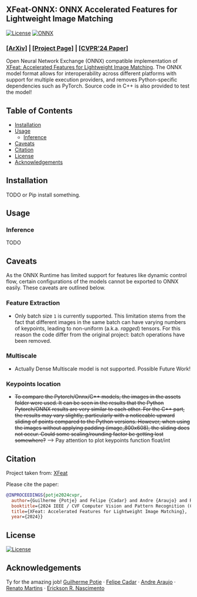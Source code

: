## XFeat-ONNX: ONNX Accelerated Features for Lightweight Image Matching
[![License](https://img.shields.io/badge/License-Apache_2.0-blue.svg)](LICENSE)
[![ONNX](https://img.shields.io/badge/ONNX-grey)](https://onnx.ai/)
### [[ArXiv]](https://arxiv.org/abs/2404.19174) | [[Project Page]](https://www.verlab.dcc.ufmg.br/descriptors/xfeat_cvpr24/) |  [[CVPR'24 Paper]](https://cvpr.thecvf.com/)
Open Neural Network Exchange (ONNX) compatible implementation of [XFeat: Accelerated Features for Lightweight Image Matching](https://github.com/verlab/accelerated_features/tree/main). The ONNX model format allows for interoperability across different platforms with support for multiple execution providers, and removes Python-specific dependencies such as PyTorch.
Source code in C++ is also provided to test the model!

## Table of Contents
- [Installation](#installation)
- [Usage](#usage)
  - [Inference](#inference)
- [Caveats](#caveats)
- [Citation](#citation)
- [License](#license)
- [Acknowledgements](#acknowledgements)

## Installation
TODO or Pip install something.

## Usage
### Inference
TODO

## Caveats
As the ONNX Runtime has limited support for features like dynamic control flow, certain configurations of the models cannot be exported to ONNX easily. These caveats are outlined below.

### Feature Extraction
- Only batch size `1` is currently supported. This limitation stems from the fact that different images in the same batch can have varying numbers of keypoints, leading to non-uniform (a.k.a. *ragged*) tensors.
For this reason the code differ from the original project: batch operations have been removed.

### Multiscale
- Actually Dense Multiscale model is not supported. Possible Future Work!

### Keypoints location
- ~~To compare the Pytorch/Onnx/C++ models, the images in the assets folder were used. It can be seen in the results that the Python Pytorch/ONNX results are very similar to each other. For the C++ part, the results may vary slightly, particularly with a noticeable upward sliding of points compared to the Python versions. However, when using the images without applying padding (image_800x608), the sliding does not occur. Could some scaling/rounding factor be getting lost somewhere?~~
--> Pay attention to plot keypoints function float/int

## Citation
Project taken from: [XFeat](https://github.com/verlab/accelerated_features/tree/main)

Please cite the paper:
```bibtex
@INPROCEEDINGS{potje2024cvpr,
  author={Guilherme {Potje} and Felipe {Cadar} and Andre {Araujo} and Renato {Martins} and Erickson R. {Nascimento}},
  booktitle={2024 IEEE / CVF Computer Vision and Pattern Recognition (CVPR)}, 
  title={XFeat: Accelerated Features for Lightweight Image Matching}, 
  year={2024}}
```

## License
[![License](https://img.shields.io/badge/License-Apache_2.0-blue.svg)](LICENSE)

## Acknowledgements
Ty for the amazing job!
[Guilherme Potje](https://guipotje.github.io/) · [Felipe Cadar](https://eucadar.com/) · [Andre Araujo](https://andrefaraujo.github.io/) · [Renato Martins](https://renatojmsdh.github.io/) · [Erickson R. Nascimento](https://homepages.dcc.ufmg.br/~erickson/)
